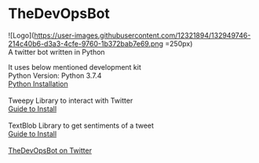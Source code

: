 # TheDevOpsBot
![Logo](https://user-images.githubusercontent.com/12321894/132949746-214c40b6-d3a3-4cfe-9760-1b372bab7e69.png =250px)
\
A twitter bot written in Python

It uses below mentioned development kit\
Python Version: Python 3.7.4\
[Python Installation](https://www.python.org/downloads/)\
\
Tweepy Library to interact with Twitter\
[Guide to Install](https://github.com/tweepy/tweepy)\
\
TextBlob Library to get sentiments of a tweet\
[Guide to Install](https://textblob.readthedocs.io/en/dev/)
\
\
[TheDevOpsBot on Twitter](https://twitter.com/thedevopsbot)

